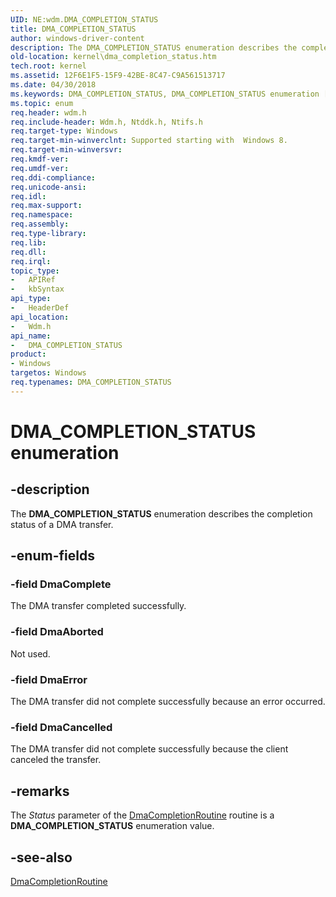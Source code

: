 ```yaml
---
UID: NE:wdm.DMA_COMPLETION_STATUS
title: DMA_COMPLETION_STATUS
author: windows-driver-content
description: The DMA_COMPLETION_STATUS enumeration describes the completion status of a DMA transfer.
old-location: kernel\dma_completion_status.htm
tech.root: kernel
ms.assetid: 12F6E1F5-15F9-42BE-8C47-C9A561513717
ms.date: 04/30/2018
ms.keywords: DMA_COMPLETION_STATUS, DMA_COMPLETION_STATUS enumeration [Kernel-Mode Driver Architecture], DmaAborted, DmaCancelled, DmaComplete, DmaError, kernel.dma_completion_status, wdm/DMA_COMPLETION_STATUS, wdm/DmaAborted, wdm/DmaCancelled, wdm/DmaComplete, wdm/DmaError
ms.topic: enum
req.header: wdm.h
req.include-header: Wdm.h, Ntddk.h, Ntifs.h
req.target-type: Windows
req.target-min-winverclnt: Supported starting with  Windows 8.
req.target-min-winversvr: 
req.kmdf-ver: 
req.umdf-ver: 
req.ddi-compliance: 
req.unicode-ansi: 
req.idl: 
req.max-support: 
req.namespace: 
req.assembly: 
req.type-library: 
req.lib: 
req.dll: 
req.irql: 
topic_type:
-	APIRef
-	kbSyntax
api_type:
-	HeaderDef
api_location:
-	Wdm.h
api_name:
-	DMA_COMPLETION_STATUS
product:
- Windows
targetos: Windows
req.typenames: DMA_COMPLETION_STATUS
---
```


# DMA_COMPLETION_STATUS enumeration


## -description



The <b>DMA_COMPLETION_STATUS</b> enumeration describes the completion status of a DMA transfer.




## -enum-fields




### -field DmaComplete

The DMA transfer completed successfully.


### -field DmaAborted

Not used.


### -field DmaError

The DMA transfer did not complete successfully because an error occurred.


### -field DmaCancelled

The DMA transfer did not complete successfully because the client canceled the transfer.


## -remarks



The <i>Status</i> parameter of the <a href="https://msdn.microsoft.com/library/windows/hardware/hh450991">DmaCompletionRoutine</a> routine is a <b>DMA_COMPLETION_STATUS</b>  enumeration value.




## -see-also




<a href="https://msdn.microsoft.com/library/windows/hardware/hh450991">DmaCompletionRoutine</a>
 

 


